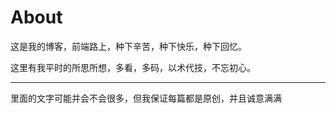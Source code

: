 # About
这是我的博客，前端路上，种下辛苦，种下快乐，种下回忆。

这里有我平时的所思所想，多看，多码，以术代技，不忘初心。

---
里面的文字可能并会不会很多，但我保证每篇都是原创，并且诚意满满



